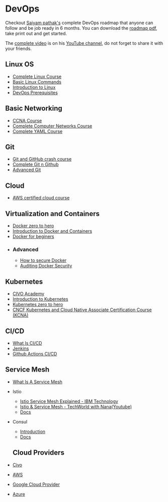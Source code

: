 # DevOps

Checkout [Saiyam pathak's](https://github.com/saiyam1814) complete DevOps roadmap that anyone can follow and be job ready in 6 months.  You can download the [roadmap pdf](https://github.com/saiyam1814/devopsroadmap2022/blob/main/DevOps%20roadmap%202022.pdf), take print out and get started. 

The [complete video](https://youtu.be/7l_n97Mt0ko) is on his [YouTube channel](https://saiyampathak.com/youtube), do not forget to share it with your friends.



## Linux OS

- [Complete Linux Course](https://www.youtube.com/watch?v=iwolPf6kN-k&feature=youtu.be)
- [Basic Linux Commands](https://www.youtube.com/watch?v=J2zquYPJbWY)
- [Introduction to Linux](https://training.linuxfoundation.org/training/introduccion-a-linux-lf-upv-101x/)
- [DevOps Prerequisites](https://www.youtube.com/watch?v=Wvf0mBNGjXY)

## Basic Networking

- [CCNA Course](https://www.youtube.com/watch?v=rv3QK2UquxM)
- [Complete Computer Networks Course](https://www.youtube.com/watch?v=IPvYjXCsTg8&list=PL9gnSGHSqcnoqBXdMwUTRod4Gi3eac2Ak&index=4)
- [Complete YAML Course](https://www.youtube.com/watch?v=IA90BTozdow)


## Git

- [Git and GitHub crash course](https://www.youtube.com/watch?v=RGOj5yH7evk)
- [Complete Git n Github](https://www.youtube.com/watch?v=apGV9Kg7ics&t=2554s)
- [Advanced Git](https://www.youtube.com/watch?v=qsTthZi23VE)

## Cloud

- [AWS certified cloud course](https://www.youtube.com/watch?v=SOTamWNgDKc)

## Virtualization and Containers

- [Docker zero to hero](https://www.youtube.com/watch?v=3c-iBn73dDE&t=3667s)
- [Introduction to Docker and Containers](https://www.youtube.com/watch?v=17Bl31rlnRM&t=1572s)
- [Docker for beginers](https://www.youtube.com/watch?v=fqMOX6JJhGo)
- ### Advanced 
    - [How to secure Docker](https://www.youtube.com/watch?v=KINjI1tlo2w)
    - [Auditing Docker Security](https://www.youtube.com/watch?v=mQkVB6KMHCg)


## Kubernetes

- [CIVO Academy](https://www.civo.com/academy)
- [Introduction to Kubernetes](https://www.youtube.com/watch?v=KVBON1lA9N8)
- [Kubernetes zero to hero](https://www.youtube.com/watch?v=X48VuDVv0do)
- [CNCF Kubernetes and Cloud Native Associate Certification Course (KCNA)](https://www.youtube.com/watch?v=AplluksKvzI)

## CI/CD

- [What Is CI/CD](https://www.youtube.com/watch?v=62N8UiWUdQo&list=PL9gnSGHSqcnoqBXdMwUTRod4Gi3eac2Ak&index=21)
- [Jenkins](https://www.youtube.com/watch?v=f4idgaq2VqA)
- [Github Actions CI/CD](https://www.youtube.com/watch?v=R8_veQiYBjI)


## Service Mesh

- [What Is A Service Mesh](https://www.youtube.com/watch?v=vh1YtWjfcyk)
- Istio
  - [Istio Service Mesh Explained - IBM Technology](https://www.youtube.com/watch?v=6zDrLvpfCK4)
  - [Istio & Service Mesh - TechWorld with Nana(Youtube)](https://www.youtube.com/watch?v=16fgzklcF7Y)
  - [Docs](https://istio.io/latest/docs/setup/getting-started/)
- Consul
  - [Introduction](https://www.youtube.com/watch?v=UHLr8UsHuDA)
  - [Docs](https://www.consul.io/docs)

  ## Cloud Providers

- [Civo](https://www.civo.com/docs)
- [AWS](https://docs.aws.amazon.com/)
- [Google Cloud Provider](https://cloud.google.com/docs)
- [Azure](https://docs.microsoft.com/en-us/azure/?product=popular)